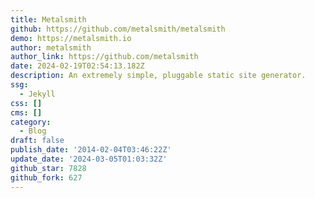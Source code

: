 ```yaml
---
title: Metalsmith
github: https://github.com/metalsmith/metalsmith
demo: https://metalsmith.io
author: metalsmith
author_link: https://github.com/metalsmith
date: 2024-02-19T02:54:13.182Z
description: An extremely simple, pluggable static site generator.
ssg:
  - Jekyll
css: []
cms: []
category:
  - Blog
draft: false
publish_date: '2014-02-04T03:46:22Z'
update_date: '2024-03-05T01:03:32Z'
github_star: 7828
github_fork: 627
---
```

